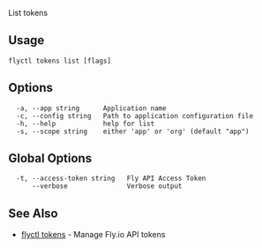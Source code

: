 List tokens

## Usage
~~~
flyctl tokens list [flags]
~~~

## Options

~~~
  -a, --app string      Application name
  -c, --config string   Path to application configuration file
  -h, --help            help for list
  -s, --scope string    either 'app' or 'org' (default "app")
~~~

## Global Options

~~~
  -t, --access-token string   Fly API Access Token
      --verbose               Verbose output
~~~

## See Also

* [flyctl tokens](/docs/flyctl/tokens/)	 - Manage Fly.io API tokens

